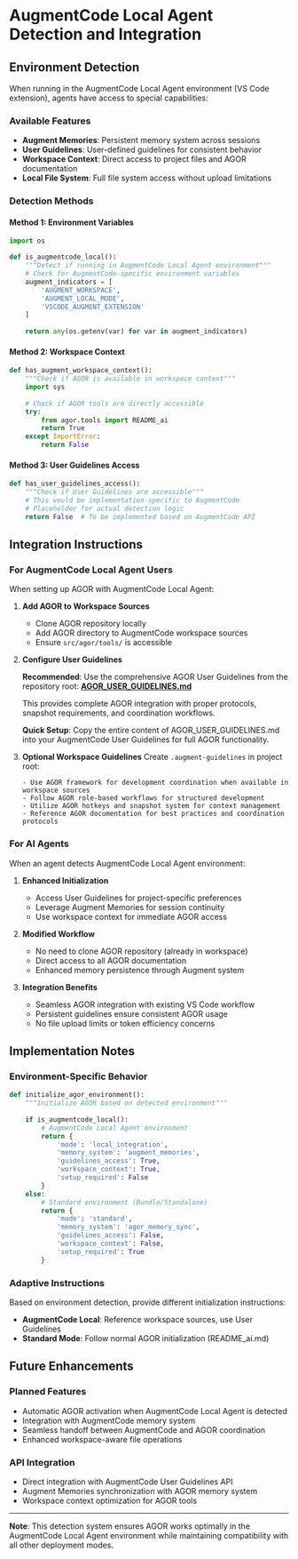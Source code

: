 # AugmentCode Local Agent Detection and Integration

## Environment Detection

When running in the AugmentCode Local Agent environment (VS Code extension), agents have access to special capabilities:

### Available Features
- **Augment Memories**: Persistent memory system across sessions
- **User Guidelines**: User-defined guidelines for consistent behavior
- **Workspace Context**: Direct access to project files and AGOR documentation
- **Local File System**: Full file system access without upload limitations

### Detection Methods

#### Method 1: Environment Variables
```python
import os

def is_augmentcode_local():
    """Detect if running in AugmentCode Local Agent environment"""
    # Check for AugmentCode-specific environment variables
    augment_indicators = [
        'AUGMENT_WORKSPACE',
        'AUGMENT_LOCAL_MODE',
        'VSCODE_AUGMENT_EXTENSION'
    ]
    
    return any(os.getenv(var) for var in augment_indicators)
```

#### Method 2: Workspace Context
```python
def has_augment_workspace_context():
    """Check if AGOR is available in workspace context"""
    import sys
    
    # Check if AGOR tools are directly accessible
    try:
        from agor.tools import README_ai
        return True
    except ImportError:
        return False
```

#### Method 3: User Guidelines Access
```python
def has_user_guidelines_access():
    """Check if User Guidelines are accessible"""
    # This would be implementation-specific to AugmentCode
    # Placeholder for actual detection logic
    return False  # To be implemented based on AugmentCode API
```

## Integration Instructions

### For AugmentCode Local Agent Users

When setting up AGOR with AugmentCode Local Agent:

1. **Add AGOR to Workspace Sources**
   - Clone AGOR repository locally
   - Add AGOR directory to AugmentCode workspace sources
   - Ensure `src/agor/tools/` is accessible

2. **Configure User Guidelines**

   **Recommended**: Use the comprehensive AGOR User Guidelines from the repository root:
   **[AGOR_USER_GUIDELINES.md](../../AGOR_USER_GUIDELINES.md)**

   This provides complete AGOR integration with proper protocols, snapshot requirements, and coordination workflows.

   **Quick Setup**: Copy the entire content of AGOR_USER_GUIDELINES.md into your AugmentCode User Guidelines for full AGOR functionality.

3. **Optional Workspace Guidelines**
   Create `.augment-guidelines` in project root:
   ```
   - Use AGOR framework for development coordination when available in workspace sources
   - Follow AGOR role-based workflows for structured development
   - Utilize AGOR hotkeys and snapshot system for context management
   - Reference AGOR documentation for best practices and coordination protocols
   ```

### For AI Agents

When an agent detects AugmentCode Local Agent environment:

1. **Enhanced Initialization**
   - Access User Guidelines for project-specific preferences
   - Leverage Augment Memories for session continuity
   - Use workspace context for immediate AGOR access

2. **Modified Workflow**
   - No need to clone AGOR repository (already in workspace)
   - Direct access to all AGOR documentation
   - Enhanced memory persistence through Augment system

3. **Integration Benefits**
   - Seamless AGOR integration with existing VS Code workflow
   - Persistent guidelines ensure consistent AGOR usage
   - No file upload limits or token efficiency concerns

## Implementation Notes

### Environment-Specific Behavior

```python
def initialize_agor_environment():
    """Initialize AGOR based on detected environment"""
    
    if is_augmentcode_local():
        # AugmentCode Local Agent environment
        return {
            'mode': 'local_integration',
            'memory_system': 'augment_memories',
            'guidelines_access': True,
            'workspace_context': True,
            'setup_required': False
        }
    else:
        # Standard environment (Bundle/Standalone)
        return {
            'mode': 'standard',
            'memory_system': 'agor_memory_sync',
            'guidelines_access': False,
            'workspace_context': False,
            'setup_required': True
        }
```

### Adaptive Instructions

Based on environment detection, provide different initialization instructions:

- **AugmentCode Local**: Reference workspace sources, use User Guidelines
- **Standard Mode**: Follow normal AGOR initialization (README_ai.md)

## Future Enhancements

### Planned Features
- Automatic AGOR activation when AugmentCode Local Agent is detected
- Integration with AugmentCode memory system
- Seamless handoff between AugmentCode and AGOR coordination
- Enhanced workspace-aware file operations

### API Integration
- Direct integration with AugmentCode User Guidelines API
- Augment Memories synchronization with AGOR memory system
- Workspace context optimization for AGOR tools

---

**Note**: This detection system ensures AGOR works optimally in the AugmentCode Local Agent environment while maintaining compatibility with all other deployment modes.
